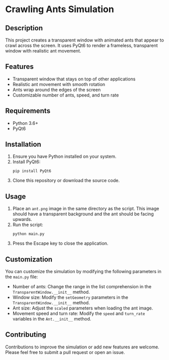 # Crawling Ants Simulation

## Description
This project creates a transparent window with animated ants that appear to crawl across the screen. It uses PyQt6 to render a frameless, transparent window with realistic ant movement.

## Features
- Transparent window that stays on top of other applications
- Realistic ant movement with smooth rotation
- Ants wrap around the edges of the screen
- Customizable number of ants, speed, and turn rate

## Requirements
- Python 3.6+
- PyQt6

## Installation
1. Ensure you have Python installed on your system.
2. Install PyQt6:
   ```
   pip install PyQt6
   ```
3. Clone this repository or download the source code.

## Usage
1. Place an `ant.png` image in the same directory as the script. This image should have a transparent background and the ant should be facing upwards.
2. Run the script:
   ```
   python main.py
   ```
3. Press the Escape key to close the application.

## Customization
You can customize the simulation by modifying the following parameters in the `main.py` file:
- Number of ants: Change the range in the list comprehension in the `TransparentWindow.__init__` method.
- Window size: Modify the `setGeometry` parameters in the `TransparentWindow.__init__` method.
- Ant size: Adjust the `scaled` parameters when loading the ant image.
- Movement speed and turn rate: Modify the `speed` and `turn_rate` variables in the `Ant.__init__` method.

## Contributing
Contributions to improve the simulation or add new features are welcome. Please feel free to submit a pull request or open an issue.
